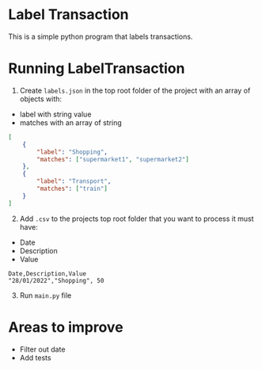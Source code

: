 # Label Transaction

This is a simple python program that labels transactions.

# Running LabelTransaction

1. Create `labels.json` in the top root folder of the project with an array of objects with:
* label with string value
* matches with an array of string

```json
[
    {
        "label": "Shopping",
        "matches": ["supermarket1", "supermarket2"]
    },
    {
        "label": "Transport",
        "matches": ["train"]
    }
]
```
2. Add `.csv` to the projects top root folder that you want to process it must have:
* Date
* Description
* Value

```
Date,Description,Value
"28/01/2022","Shopping", 50
```

3. Run `main.py` file

# Areas to improve

* Filter out date
* Add tests
